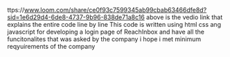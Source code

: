 ttps://www.loom.com/share/ce0f93c7599345ab99cbab63466dfe8d?sid=1e6d29d4-6de8-4737-9b96-838de71a8c16
above is the vedio link that explains the entire code line by line 
This code is  written using html css ang javascript for developing a login page of  ReachInbox and have all the funcitonalites that was asked by the company i hope i met minimum reqyuirements of the company

